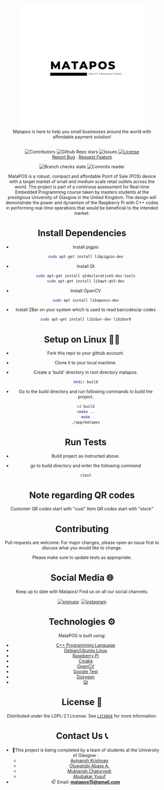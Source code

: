 <!-- PROJECT LOGO -->

<br />
<div align="center">
 <img src="https://github.com/MataPOS/matapos/blob/main/lib/window/src/Logo.png" alt="logo" width="400" div al ign=center />
 </br>
 Matapos is here to help you small businesses around the world with affordable payment solution!
 </br>
 </br>

![Contributors](https://img.shields.io/github/contributors/tobiabass11/matapos?style=for-the-badge)
![Github Repo stars](https://img.shields.io/github/stars/matapos/matapos?style=for-the-badge)
![Issues](https://img.shields.io/github/issues-raw/tobiabass11/matapos?style=for-the-badge)
[![License](https://img.shields.io/github/license/matapos/matapos?style=for-the-badge)](https://github.com/MataPOS/matapos/blob/main/LICENSE)
 <br />
 <a href="https://github.com/MataPOS/matapos/issues">Report Bug</a>
    .
    <a href="https://github.com/MataPOS/matapos/issues">Request Feature</a>
 <br />

![Branch checks state](https://img.shields.io/github/checks-status/tobiabass11/matapos/main?style=flat-square)
![Commits reader](https://img.shields.io/github/commit-activity/m/matapos/matapos?style=flat-square)

MataPOS is a robust, compact and affordable Point of Sale (POS) device with a target market of small and medium scale retail outlets across the world. The project is part of a continous assessment for Real-time Embedded Programming course taken by masters students at the prestigious University of Glasgow in the United Kingdom. The design will demonstrate the power and dynamism of the Raspberry Pi with C++ codes in performing real-time operations that would be beneficial to the intended market.

# Install Dependencies

* Install pigpio
  
  ```bash
  sudo apt-get install libpigpio-dev
  ```

* Install Qt
  
  ```bash
  sudo apt-get install qtdeclarative5-dev-tools
  sudo apt-get install libqwt-qt5-dev
  ```

* Install OpenCV
  
  ```bash
  sudo apt install libopencv-dev
  ```

* Install ZBar on your system which is used to read barcodes/qr codes
  
  ```bash
  sudo apt-get install libzbar-dev libzbar0
  ```

# Setup on Linux 👨‍💻

* Fork this repo to your github account.

* Clone it to your local machine.

* Create a 'build' directory in root directory matapos.
  
  ```bash
  mkdir build
  ```

* Go to the build directory and run following commands to build the project.
  
  ```bash
  cd build
  cmake ..
  make
  ./app/matapos
  ```
  
  # Run Tests

* Build project as instructed above.

* go to build directory and enter the following command
  
  ```bash
  ctest
  ```
# Note regarding QR codes
Customer QR codes start with "cust"
Item QR codes start with "stock"

# Contributing

Pull requests are welcome. For major changes, please open an issue first
to discuss what you would like to change.

Please make sure to update tests as appropriate.

# Social Media 🌐

Keep up to date with Matapos! Find us on all our social channels:
</br>

<p align="center">
<a href="https://twitter.com/MataPos" target="blank"><img align="center" src="https://raw.githubusercontent.com/rahuldkjain/github-profile-readme-generator/master/src/images/icons/Social/twitter.svg" alt="signups" height="150" width="100" /></a>·
   <a href="https://www.instagram.com/matapos15" target="blank"><img align="center" src="https://upload.wikimedia.org/wikipedia/commons/thumb/e/e7/Instagram_logo_2016.svg/1024px-Instagram_logo_2016.svg.png" alt="instagram" height="100" width="100" /></a>

</p>

# Technologies ⚙️

MataPOS is built using:

- [C++ Programming Language](https://www.cplusplus.com/)
- [Debian/Ubuntu Linux](https://www.linux.org/)
- [Raspberry Pi](https://www.raspberrypi.org)
- [Cmake](https://cmake.org/)
- [OpenCV](https://opencv.org/)
- [Google Test](https://github.com/google/googletest)
- [Doxygen](https://www.doxygen.nl/index.html)
- [Qt](https://www.qt.io/)

<!-- LICENSE -->

# License 📰

Distributed under the LGPL-2.1 License. See [`LICENSE`](https://github.com/MataPOS/matapos/blob/main/LICENSE) for more information.

# Contact Us 📞

- 🔭This project is being completed by a team of students at the University of Glasgow :
  * [Avinansh Krishnan](https://github.com/avinashkrishnan2020)
  * [Oluwatobi Abass A.](https://github.com/Tobiabass11) 
  * [Muktansh Chaturvedi](https://github.com/muktansh)
  * [Abubakar Yusuf](https://github.com/fatherofcamels)
- 📫 Email: **matapos15@gmail.com**

